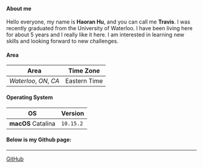 #### About me

Hello everyone, my name is **Haoran Hu**, and you can call me **Travis**. I was recently graduated from the University of Waterloo. I have been living here for about 5 years and I really like it here. I am interested in learning new skills and looking forward to new challenges.  


#### Area
| Area | Time Zone 
--- | ---
_Waterloo_, _ON_, _CA_ | Eastern Time  



#### Operating System  
| OS | Version 
--- | ---
**macOS** Catalina | `10.15.2`  


#### Below is my Github page:
---
[GitHub](https://github.com/Haoran-Hu)  




